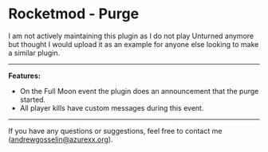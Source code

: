 # Rocketmod - Purge

I am not actively maintaining this plugin as I do not play Unturned anymore but thought I would upload it as an example for anyone else looking to make a similar plugin.

---

**Features:**
- On the Full Moon event the plugin does an announcement that the purge started.
- All player kills have custom messages during this event.

---

If you have any questions or suggestions, feel free to contact me (andrewgosselin@azurexx.org).
